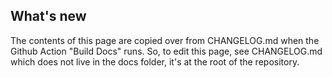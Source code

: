 ## What's new

The contents of this page are copied over from CHANGELOG.md when the Github Action "Build Docs" runs. So, to edit this page, see CHANGELOG.md which does not live in the docs folder, it's at the root of the repository.
